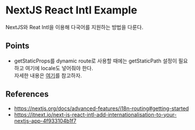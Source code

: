 # NextJS React Intl Example

NextJS와 Reat Intl을 이용해 다국어를 지원하는 방법을 다룬다.

## Points

- getStaticProps를 dynamic route로 사용할 때에는 getStaticPath 설정이 필요하고 여기에 locale도 넣어줘야 한다.\
자세한 내용은 [여기](https://nextjs.org/docs/advanced-features/i18n-routing#dynamic-routes-and-getstaticprops-pages)를 참고하자.


## References

- https://nextjs.org/docs/advanced-features/i18n-routing#getting-started
- https://itnext.io/next-js-react-intl-add-internationalisation-to-your-nextjs-app-4f933104b1f7